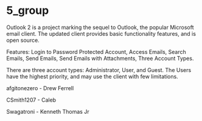 # 5_group
Outlook 2 is a project marking the sequel to Outlook, the popular Microsoft email client. The updated client provides basic functionality features, and is open source. 

Features: Login to Password Protected Account, Access Emails, Search Emails, Send Emails, Send Emails with Attachments, Three Account Types. 

There are three account types: Administrator, User, and Guest. The Users have the highest priority, and may use the client with few limitations. 




afgitonezero - Drew Ferrell

CSmith1207 - Caleb

Swagatroni - Kenneth Thomas Jr
 
